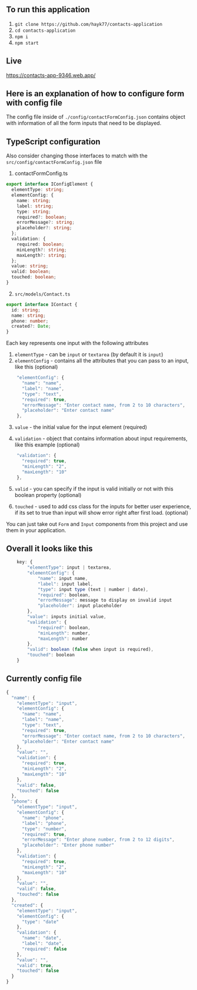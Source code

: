 ## To run this application

1. `git clone https://github.com/hayk77/contacts-application`
2. `cd contacts-application`
3. `npm i`
4. `npm start`

## Live

https://contacts-app-9346.web.app/

## Here is an explanation of how to configure form with config file

The config file inside of `./config/contactFormConfig.json` contains object with information of all the form inputs that need to be displayed.

## TypeScript configuration

Also consider changing those interfaces to match with the `src/config/contactFormConfig.json` file

1. contactFormConfig.ts

```typescript
export interface IConfigElement {
  elementType: string;
  elementConfig: {
    name: string;
    label: string;
    type: string;
    required?: boolean;
    errorMessage?: string;
    placeholder?: string;
  };
  validation: {
    required: boolean;
    minLength?: string;
    maxLength?: string;
  };
  value: string;
  valid: boolean;
  touched: boolean;
}
```

2. `src/models/Contact.ts`

```typescript
export interface IContact {
  id: string;
  name: string;
  phone: number;
  created?: Date;
}
```

Each key represents one input with the following attributes

1. `elementType` - can be `input` or `textarea` (by default it is `input`)
2. `elementConfig` - contains all the attributes that you can pass to an input, like this (optional)

```javascript
    "elementConfig": {
      "name": "name",
      "label": "name",
      "type": "text",
      "required": true,
      "errorMessage": "Enter contact name, from 2 to 10 characters",
      "placeholder": "Enter contact name"
    },
```

3. `value` - the initial value for the input element (required)

4. `validation` - object that contains information about input requirements, like this example (optional)

```javascript
    "validation": {
      "required": true,
      "minLength": "2",
      "maxLength": "10"
    },
```

5. `valid` - you can specify if the input is valid initially or not with this boolean property (optional)

6. `touched` - used to add css class for the inputs for better user experience, if its set to true than input will show error right after first load. (optional)

You can just take out `Form` and `Input` components from this project and use them in your application.

## Overall it looks like this

```javascript
    key: {
        "elementType": input | textarea,
        "elementConfig": {
            "name": input name,
            "label": input label,
            "type": input type (text | number | date),
            "required": boolean,
            "errorMessage": message to display on invalid input
            "placeholder": input placeholder
        },
        "value": inputs initial value,
        "validation": {
            "required": boolean,
            "minLength": number,
            "maxLength": number
        },
        "valid": boolean (false when input is required),
        "touched": boolean
    }
```

## Currently config file

```javascript
{
  "name": {
    "elementType": "input",
    "elementConfig": {
      "name": "name",
      "label": "name",
      "type": "text",
      "required": true,
      "errorMessage": "Enter contact name, from 2 to 10 characters",
      "placeholder": "Enter contact name"
    },
    "value": "",
    "validation": {
      "required": true,
      "minLength": "2",
      "maxLength": "10"
    },
    "valid": false,
    "touched": false
  },
  "phone": {
    "elementType": "input",
    "elementConfig": {
      "name": "phone",
      "label": "phone",
      "type": "number",
      "required": true,
      "errorMessage": "Enter phone number, from 2 to 12 digits",
      "placeholder": "Enter phone number"
    },
    "validation": {
      "required": true,
      "minLength": "2",
      "maxLength": "10"
    },
    "value": "",
    "valid": false,
    "touched": false
  },
  "created": {
    "elementType": "input",
    "elementConfig": {
      "type": "date"
    },
    "validation": {
      "name": "date",
      "label": "date",
      "required": false
    },
    "value": "",
    "valid": true,
    "touched": false
  }
}
```
